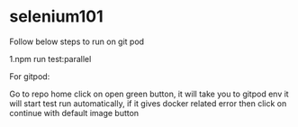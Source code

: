 # selenium101
Follow below steps to run on git pod

1.npm run test:parallel

For gitpod:

Go to repo home
click on open green button, it will take you to gitpod env
it will start test run automatically, if it gives docker related error then click on continue with default image button
